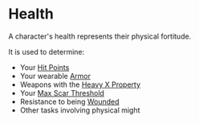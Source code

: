 # Health

A character's health represents their physical fortitude.

It is used to determine:

- Your [Hit Points](../Derived%20Statistics/Hit%20Points.md)
- Your wearable [Armor](../../Items%20and%20Gear/Armor/Armor.md)
- Weapons with the [Heavy X Property](../../Items%20and%20Gear/Weapon%20Properties/Heavy%20X%20Property.md)
- Your [Max Scar Threshold](../Progression/Scars.md#Max%20Scar%20Threshold)
- Resistance to being [Wounded](../../Game%20Procedures/Conditions/Wounded.md)
- Other tasks involving physical might
